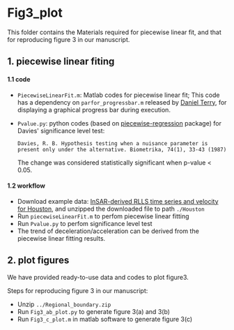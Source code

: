
# Fig3_plot
This folder contains the Materials required for piecewise linear fit, and that for reproducing figure 3 in our manuscript.

## 1. piecewise linear fiting

#### 1.1 code
- `PiecewiseLinearFit.m`: Matlab codes for piecewise linear fit; This code has a dependency on `parfor_progressbar.m` released by [Daniel Terry](https://ww2.mathworks.cn/matlabcentral/fileexchange/53773-parfor_progressbar), for displaying a graphical progress bar during execution.
 
- `Pvalue.py`: python codes (based on [piecewise-regression](https://github.com/chasmani/piecewise-regression) package) for Davies' significance level test:
  <pre><code>Davies, R. B. Hypothesis testing when a nuisance parameter is present only under the alternative. Biometrika, 74(1), 33-43 (1987)</code></pre>
  The change was considered statistically significant when p-value < 0.05.

#### 1.2 workflow
- Download example data: [InSAR-derived RLLS time series and velocity for Houston](https://drive.google.com/file/d/1376MdRwcObZUmJIERmbbKt5uXZDObeoO/view?usp=sharing), and unzipped the downloaded file to path `./Houston`
- Run `piecewiseLinearFit.m` to perfom piecewise linear fitting
- Run `Pvalue.py` to perfom significance level test
- The trend of deceleration/acceleration can be derived from the piecewise linear fitting results.

## 2. plot figures
We have provided ready-to-use data and codes to plot figure3. 

Steps for reproducing figure 3 in our manuscript:
- Unzip `../Regional_boundary.zip`
- Run `Fig3_ab_plot.py` to generate figure 3(a) and 3(b)
- Run `Fig3_c_plot.m` in matlab software to generate figure 3(c)
